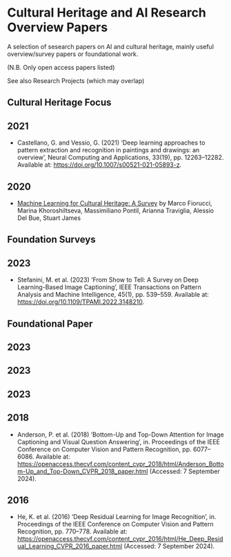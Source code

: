 # Cultural Heritage and AI Research Overview Papers

A selection of sesearch papers on AI and cultural heritage, mainly useful
overview/survey papers or foundational work.

(N.B. Only open access papers listed)

See also Research Projects (which may overlap)

## Cultural Heritage Focus

## 2021

  * Castellano, G. and Vessio, G. (2021) ‘Deep learning approaches to pattern extraction and recognition in paintings and drawings: an overview’, Neural Computing and Applications, 33(19), pp. 12263–12282. Available at: https://doi.org/10.1007/s00521-021-05893-z.


## 2020

  * [Machine Learning for Cultural Heritage: A Survey](https://doi.org/10.1016/j.patrec.2020.02.017) by Marco Fiorucci, Marina Khoroshiltseva, Massimiliano Pontil, Arianna Traviglia, Alessio Del Bue, Stuart James

## Foundation Surveys

## 2023

  * Stefanini, M. et al. (2023) ‘From Show to Tell: A Survey on Deep Learning-Based Image Captioning’, IEEE Transactions on Pattern Analysis and Machine Intelligence, 45(1), pp. 539–559. Available at: https://doi.org/10.1109/TPAMI.2022.3148210.

## Foundational Paper

## 2023
## 2023
## 2023
## 2018

  * Anderson, P. et al. (2018) ‘Bottom-Up and Top-Down Attention for Image Captioning and Visual Question Answering’, in. Proceedings of the IEEE Conference on Computer Vision and Pattern Recognition, pp. 6077–6086. Available at: https://openaccess.thecvf.com/content_cvpr_2018/html/Anderson_Bottom-Up_and_Top-Down_CVPR_2018_paper.html (Accessed: 7 September 2024).

## 2016

  * He, K. et al. (2016) ‘Deep Residual Learning for Image Recognition’, in. Proceedings of the IEEE Conference on Computer Vision and Pattern Recognition, pp. 770–778. Available at: https://openaccess.thecvf.com/content_cvpr_2016/html/He_Deep_Residual_Learning_CVPR_2016_paper.html (Accessed: 7 September 2024).


